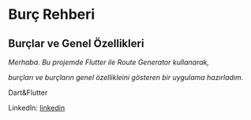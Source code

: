# **Burç Rehberi**
## Burçlar ve Genel Özellikleri

_Merhaba. Bu projemde Flutter ile Route Generator kullanarak,_

_burçları ve burçların genel özellikleini gösteren bir uygulama hazırladım._

Dart&Flutter

LinkedIn: [linkedin](https://www.linkedin.com/in/yusuf-dag/)